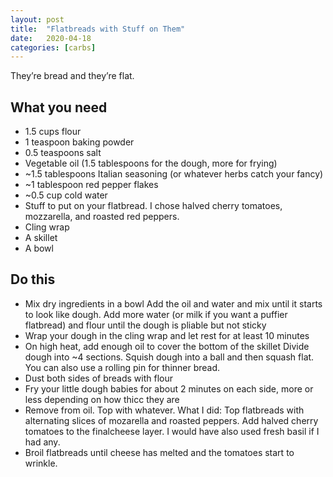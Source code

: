```yaml
---
layout: post
title:  "Flatbreads with Stuff on Them"
date:   2020-04-18
categories: [carbs]
---
```

They’re bread and they’re flat.<br/>

## What you need
* 1.5 cups flour
* 1 teaspoon baking powder
* 0.5 teaspoons salt
* Vegetable oil (1.5 tablespoons for the dough, more for frying)
* ~1.5 tablespoons Italian seasoning (or whatever herbs catch your fancy)
* ~1 tablespoon red pepper flakes
* ~0.5 cup cold water
* Stuff to put on your flatbread. I chose halved cherry tomatoes, mozzarella, and roasted red peppers.
* Cling wrap
* A skillet
* A bowl

## Do this
* Mix dry ingredients in a bowl
Add the oil and water and mix until it starts to look like dough. Add more water (or milk if you want a puffier flatbread) and flour until the dough is pliable but not sticky
* Wrap your dough in the cling wrap and let rest for at least 10 minutes
* On high heat, add enough oil to cover the bottom of the skillet
Divide dough into ~4 sections. Squish dough into a ball and then squash flat. You can also use a rolling pin for thinner bread.
* Dust both sides of breads with flour
* Fry your little dough babies for about 2 minutes on each side, more or less depending on how thicc they are
* Remove from oil. Top with whatever. What I did:
Top flatbreads with alternating slices of mozarella and roasted peppers. Add halved cherry tomatoes to the finalcheese layer. I would have also used fresh basil if I had any.
* Broil flatbreads until cheese has melted and the tomatoes start to wrinkle.
